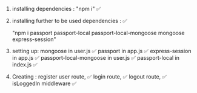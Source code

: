 1. installing dependencies : "npm i" ✅

2. installing further to be used dependencies : ✅

    "npm i passport passport-local passport-local-mongoose mongoose express-session"

3. setting up:
     mongoose in user.js  ✅
     passport in app.js ✅
     express-session in app.js ✅
     passport-local-mongoose in user.js ✅
     passport-local in index.js ✅

4. Creating :
     register user route,  ✅
     login route,   ✅
     logout route,  ✅
     isLoggedIn middleware   ✅
